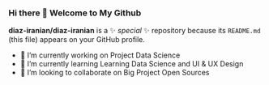 ### Hi there 👋 Welcome to My Github


**diaz-iranian/diaz-iranian** is a ✨ _special_ ✨ repository because its `README.md` (this file) appears on your GitHub profile.



- 🔭 I’m currently working on Project Data Science 
- 🌱 I’m currently learning Learning Data Science and UI & UX Design
- 👯 I’m looking to collaborate on Big Project Open Sources


